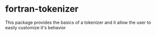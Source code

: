 # fortran-tokenizer
This package provides the basics of a tokenizer and it allow the user to easily customize it's behavior

